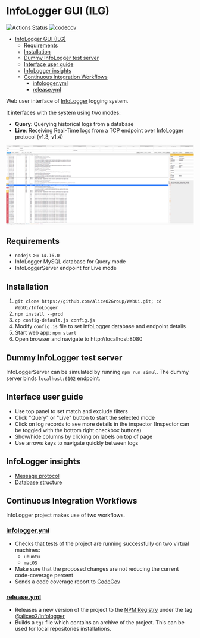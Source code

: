 # InfoLogger GUI (ILG)

[![Actions Status](https://github.com/AliceO2Group/WebUi/workflows/InfoLogger/badge.svg)](https://github.com/AliceO2Group/WebUi/actions)
[![codecov](https://codecov.io/gh/AliceO2Group/WebUi/branch/dev/graph/badge.svg?flag=infologger)](https://codecov.io/gh/AliceO2Group/WebUi)

- [InfoLogger GUI (ILG)](#infologger-gui-ilg)
  - [Requirements](#requirements)
  - [Installation](#installation)
  - [Dummy InfoLogger test server](#dummy-infologger-test-server)
  - [Interface user guide](#interface-user-guide)
  - [InfoLogger insights](#infologger-insights)
  - [Continuous Integration Workflows](#continuous-integration-workflows)
    - [infologger.yml](#infologgeryml)
    - [release.yml](#releaseyml)

Web user interface of [InfoLogger](https://github.com/AliceO2Group/InfoLogger) logging system. 

It interfaces with the system using two modes:

- **Query**: Querying historical logs from a database
- **Live**: Receiving Real-Time logs from a TCP endpoint over InfoLogger protocol (v1.3, v1.4)

![Screenshot of ILG](docs/screenshot.png)

## Requirements
- `nodejs` >= `14.16.0`
- InfoLogger MySQL database for Query mode
- InfoLoggerServer endpoint for Live mode

## Installation
1. `git clone https://github.com/AliceO2Group/WebUi.git; cd WebUi/InfoLogger`
2. `npm install --prod`
3. `cp config-default.js config.js`
4. Modify `config.js` file to set InfoLogger database and endpoint details
5. Start web app: `npm start`
6. Open browser and navigate to http://localhost:8080

## Dummy InfoLogger test server
InfoLoggerServer can be simulated by running `npm run simul`. The dummy server binds `localhost:6102` endpoint.

## Interface user guide
- Use top panel to set match and exclude filters
- Click "Query" or "Live" button to start the selected mode
- Click on log records to see more details in the inspector (Inspector can be toggled with the bottom right checkbox buttons)
- Show/hide columns by clicking on labels on top of page
- Use arrows keys to navigate quickly between logs

## InfoLogger insights
- [Message protocol](docs/il-protocol.md)
- [Database structure](docs/database-specs.sql)

## Continuous Integration Workflows
InfoLogger project makes use of two workflows.
### [infologger.yml](./../.github/workflows/infologger.yml)
* Checks that tests of the project are running successfully on two virtual machines:
  * `ubuntu`
  * `macOS`
* Make sure that the proposed changes are not reducing the current code-coverage percent
* Sends a code coverage report to [CodeCov](https://codecov.io/gh/AliceO2Group/WebUi)

### [release.yml](../.github/workflows/release.yml)
* Releases a new version of the project to the [NPM Registry](npmjs.com/) under the tag [@aliceo2/infologger](https://www.npmjs.com/package/@aliceo2/infologger)
* Builds a `tgz` file which contains an archive of the project. This can be used for local repositories installations.

